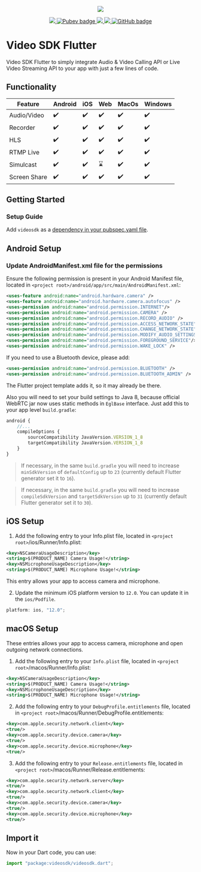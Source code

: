 <p align="center">
  <a href="https://videosdk.live">
  <img src="https://static.videosdk.live/videosdk_logo_website_black.png"/><br/>
  </a>
</p>

<!-- ![video-sdk-logo.png](https://static.videosdk.live/videosdk.live/videosdk_logo_circle_big.png) -->

<p align="center">
  <a href="https://discord.gg/kgAvyxtTxv">
    <img src="https://img.shields.io/discord/734858252939952248?logo=discord&style=flat" />
  </a>
<a href="https://pub.dev/packages/videosdk">
   <img src="https://img.shields.io/pub/likes/videosdk?label=Like&logo=Pubev&style=flat" alt="Pubev badge"/>
</a>
  <a href="https://twitter.com/intent/follow?original_referer=https%3A%2F%2Fpublish.twitter.com%2F&ref_src=twsrc%5Etfw%7Ctwcamp%5Ebuttonembed%7Ctwterm%5Efollow%7Ctwgr%5Evideo_sdk&screen_name=video_sdk">
    <img src="https://img.shields.io/twitter/follow/video_sdk?label=Twitter&logo=twitter&style=flat" />
  </a>
  <a href="http://youtube.com/videosdk?sub_confirmation=1">
    <img src="https://img.shields.io/youtube/channel/subscribers/UCuY7JzXnpp874oa7uQbUwsA?logo=Youtube&style=flat" />
  </a>
  <a href="https://github.com/videosdk-live/videosdk.live?tab=stars">
    <img src="https://img.shields.io/github/stars/videosdk-live/videosdk.live?label=Stars&logo=GitHub&style=flat" alt="GitHub badge" />
  </a>
</p>

# Video SDK Flutter

Video SDK Flutter to simply integrate Audio & Video Calling API or Live Video Streaming API to your app with just a few lines of code.

## Functionality

| Feature      | Android            | iOS                | Web                | MacOs              | Windows            |
|--------------|--------------------|--------------------|--------------------|--------------------|--------------------|
| Audio/Video  | :heavy_check_mark: | :heavy_check_mark: | :heavy_check_mark: | :heavy_check_mark: | :heavy_check_mark: |
| Recorder     | :heavy_check_mark: | :heavy_check_mark: | :heavy_check_mark: | :heavy_check_mark: | :heavy_check_mark: |
| HLS          | :heavy_check_mark: | :heavy_check_mark: | :heavy_check_mark: | :heavy_check_mark: | :heavy_check_mark: |
| RTMP Live    | :heavy_check_mark: | :heavy_check_mark: | :heavy_check_mark: | :heavy_check_mark: | :heavy_check_mark: |
| Simulcast    | :heavy_check_mark: | :heavy_check_mark: | :hourglass:        | :heavy_check_mark: | :heavy_check_mark: |
| Screen Share | :heavy_check_mark: | :heavy_check_mark: | :heavy_check_mark: | :heavy_check_mark: | :heavy_check_mark: |

## Getting Started

### Setup Guide

Add `videosdk` as a [dependency in your pubspec.yaml file](https://flutter.io/using-packages/).

## Android Setup

### Update AndroidManifest.xml file for the permissions

Ensure the following permission is present in your Android Manifest file, located in `<project root>/android/app/src/main/AndroidManifest.xml`:

```xml
<uses-feature android:name="android.hardware.camera" />
<uses-feature android:name="android.hardware.camera.autofocus" />
<uses-permission android:name="android.permission.INTERNET"/>
<uses-permission android:name="android.permission.CAMERA" />
<uses-permission android:name="android.permission.RECORD_AUDIO" />
<uses-permission android:name="android.permission.ACCESS_NETWORK_STATE" />
<uses-permission android:name="android.permission.CHANGE_NETWORK_STATE" />
<uses-permission android:name="android.permission.MODIFY_AUDIO_SETTINGS" />
<uses-permission android:name="android.permission.FOREGROUND_SERVICE"/>
<uses-permission android:name="android.permission.WAKE_LOCK" />
```

If you need to use a Bluetooth device, please add:

```xml
<uses-permission android:name="android.permission.BLUETOOTH" />
<uses-permission android:name="android.permission.BLUETOOTH_ADMIN" />
```

The Flutter project template adds it, so it may already be there.

Also you will need to set your build settings to Java 8, because official WebRTC jar now uses static methods in `EglBase` interface. Just add this to your app level `build.gradle`:

```js
android {
    //...
    compileOptions {
        sourceCompatibility JavaVersion.VERSION_1_8
        targetCompatibility JavaVersion.VERSION_1_8
    }
}
```

> If necessary, in the same `build.gradle` you will need to increase `minSdkVersion` of `defaultConfig` up to `23` (currently default Flutter generator set it to `16`).

> If necessary, in the same `build.gradle` you will need to increase `compileSdkVersion` and `targetSdkVersion` up to `31` (currently default Flutter generator set it to `30`).

## iOS Setup

1. Add the following entry to your Info.plist file, located in `<project root>`/ios/Runner/Info.plist:

```xml
<key>NSCameraUsageDescription</key>
<string>$(PRODUCT_NAME) Camera Usage!</string>
<key>NSMicrophoneUsageDescription</key>
<string>$(PRODUCT_NAME) Microphone Usage!</string>
```

This entry allows your app to access camera and microphone.

2. Update the minimum iOS platform version to `12.0`. You can update it in the `ios/Podfile`.

```js title="Podfile"
platform: ios, "12.0";
```

## macOS Setup

These entries allows your app to access camera, microphone and open outgoing network connections.

1. Add the following entry to your `Info.plist` file, located in `<project root>`/macos/Runner/Info.plist:

```xml
<key>NSCameraUsageDescription</key>
<string>$(PRODUCT_NAME) Camera Usage!</string>
<key>NSMicrophoneUsageDescription</key>
<string>$(PRODUCT_NAME) Microphone Usage!</string>
````

2. Add the following entry to your `DebugProfile.entitlements` file, located in `<project root>`/macos/Runner/DebugProfile.entitlements:

```xml
<key>com.apple.security.network.client</key>
<true/>
<key>com.apple.security.device.camera</key>
<true/>
<key>com.apple.security.device.microphone</key>
<true/>
```

3. Add the following entry to your `Release.entitlements` file, located in `<project root>`/macos/Runner/Release.entitlements:

```xml
<key>com.apple.security.network.server</key>
<true/>
<key>com.apple.security.network.client</key>
<true/>
<key>com.apple.security.device.camera</key>
<true/>
<key>com.apple.security.device.microphone</key>
<true/>
```

## Import it

Now in your Dart code, you can use:

```js
import "package:videosdk/videosdk.dart";
```
